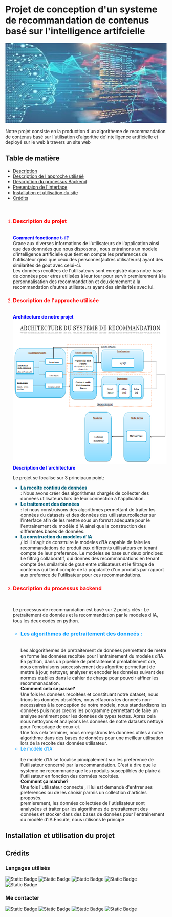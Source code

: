 #  Projet de conception d'un systeme de recommandation de contenus basé sur l'intelligence artifcielle
<img src="docs/imgs/background.jfif" alt="images de couverture" width = "100%" height="250px" style="opacity: 0.8;">
<p>Notre projet consiste en la production d'un algoritheme de recommandation de contenus basé sur l'utilisation d'algorithe de'intelligence artificielle et deployé sur le web à travers un site web <br>
    
<h2>Table de matière</h2>
<ul>
<li><a href="#">Description</a></li>
<li><a href="#">Description de l'approche utiliséé</a></li>
<li><a href="#">Description du processus Backend</a></li>
<li><a href="#">Presentaion de l'interface</a></li>
<li><a href="#">Installation et utilisation du site</a></li>
<li><a href="#">Crédits</a></li>
</ul>
<br>

<ol>
    <li style="color: red;"><h3>Description du projet</h3></li><br>
    <strong style="color: blue;">Comment fonctionne t-il?</strong><br>
        Grace aux diverses informations de l'utilisateurs de l'application ainsi que des donnnées que nous disposons , nous entrainons un modele d'intelligence artificielle que tient en compte les preferences de l'utilisateur qinsi que 
        ceux des personnes(autres utilisateurs) ayant des similarités de gout avec celui-ci. <br>
        Les données recoltées de l'utilisateurs sont enregistré dans notre base de données pour etres utilisées à leur tour pour servir premierement à la personnalisation des recommandation et 
        deuxiemement à la recommandation d'autres utilisateurs ayant des similarités avec lui.
    <li style="color: red;"><h3>Description de l'approche utilisée</h3></li><br>
    <strong style="color: blue;">Architecture de notre projet</strong><br>
    <img src="docs/imgs/architecture.png" alt="architecture du projet" width="100%" height="450px"><br>
    <strong style="color: blue;">Description de l'architecture</strong><br>
    <p>Le projet se focalise sur 3 principaux point:
        <ul>
            <li style="font-weight: 800;  list-style: square;color: rgb(5, 98, 126);">La recolte continu de données</li>: Nous avons créer des algorithmes chargés de collecter des données utilisateurs lors de leur connection à l'application.
            <li style="font-weight: 800;  list-style: square;color: rgb(5, 98, 126);">Le traitement des données</li>: Ici nous construisons des algorithmes permettant de traiter les données du datasets et des données des utilisateurcollecter sur l'interface afin de les mettre sous un format adequate pour le l'entrainement du modèle d'IA ainsi que la construction des differentes bases de données.
            <li style="font-weight: 800;  list-style: square;color: rgb(5, 98, 126);">La construction du modeles d'IA</li>/ ici il s'agit de construire le modeles d'IA capable de faire les recommandations de produit eux differents utilisateurs en tenant compte de leur preference. Le modeles se base sur deux principes: Le filtrag collaboratif, qui donnes des recommandations en tenant compte des smilarités de gout entre utilisateurs et 
            le filtrage de contenus qui tient compte de la popularite d'un produits par rapport aux prefernce de l'utilisateur pour ces recommandations.
        </ul>
    </p>
    <li style="color: red;"><h3>Description du processus backend </h3></li><br>
    <P> Le processus de recommandation est basé sur 2 points clés : Le pretraitement de données et la recommandation par le modeles d'IA, tous les deux codés en python.</P>
    <UL>
        <li style="color: rgb(0, 156, 255);"><h3>Les algorithmes de pretraitement des donneés :</h3></li><br>
        Les alogorithemes de pretraitement de données premettent de metre en forme les données recoltée pour l'entrainement du modeles d'IA.
        En python, dans un pipeline de pretraitement prealablement  cré, nous construisons successivement des algorithe permettant de mettre à jour, nettoyer, analyser et encoder les données suivant des normes etablies dans le cahier de charge pour pouvoir affiner les recommanadation. <br>
        <strong>Comment cela se passe?</strong><br>
        Une fois les données recoltées et constituant notre dataset, nous trions les données obsolètes, nous effacons les donneés non-necessaires à la conception de notre modele, nous standardisons les données puis nous creons les porgramme permettant de faire un analyse sentiment pour les données de types textes.
        Apres cela nous nettoyons et analysons les données de notre datasets nettoyé pour l'encodage de ceux-ci. <br>
        Une fois cela terminer, nous enregistrons les données utiles à notre algorithme dans des bases de données pour une meilleur utilisation lors de la recolte des données utilisateur. <br>
        <li style="color: rgb(0, 156, 255);">Le modèle d'IA:</li><br>
        Le modele d'IA se focalise pincipalement sur les preference de l'utilisateur concerné par la recommandation. C'est à dire que le systeme ne recommnade que les rpoduits susceptibles de plaire à l'utilisateur en fonction des données recoltées. <br>
        <strong>Comment ça marche?</strong><br>
        Une fois l'utilisateur connecté , il lui est demandé d'entrrer ses preferences ou de les choisir parmis un collection d'articles proposés. <br>
        premierement, les données collectées de l'utislisateur sont analysées et traiter par les algorithmes de pretraitement des données et stocker dans des bases de données pour l'entrainement du modèle d'IA.Ensuite, nous utilisons le principe
    </UL>
</ol>
<div style = "border-top = 2px solid red" id = "h5">
  <h2 font-color = "red">Installation et utilisation du projet</h2>

<div style = "border-top = 2px solid red" id ="h6">
  <h2 font-color = "red">Crédits</h2>
	<h3>Langages utilisés</h3>
	<p>
		<img alt="Static Badge" src="https://img.shields.io/badge/Python-FFD43B?style=for-the-badge&logo=python&logoColor=blue">
  		<img alt="Static Badge" src="https://img.shields.io/badge/json-5E5C5C?style=for-the-badge&logo=json&logoColor=white">
		<img alt="Static Badge" src="https://img.shields.io/badge/JavaScript-323330?style=for-the-badge&logo=javascript&logoColor=F7DF1E">
		<img alt="Static Badge" src="https://img.shields.io/badge/HTML5-E34F26?style=for-the-badge&logo=html5&logoColor=white">
		<img alt="Static Badge" src="https://img.shields.io/badge/CSS3-1572B6?style=for-the-badge&logo=css3&logoColor=white">
	</p>
 <h3>Me contacter</h3>
 <p>
	 <img alt="Static Badge" src="https://img.shields.io/badge/LinkedIn-0077B5?style=for-the-badge&logo=linkedin&logoColor=white">
	 <img alt="Static Badge" src="https://img.shields.io/badge/Twitter-1DA1F2?style=for-the-badge&logo=twitter&logoColor=white">
	 <img alt="Static Badge" src="https://img.shields.io/badge/Quora-%23B92B27.svg?&style=for-the-badge&logo=Quora&logoColor=white">
	 <img alt="Static Badge" src="https://img.shields.io/badge/GitHub-100000?style=for-the-badge&logo=github&logoColor=white">
 </p>
	
</div>

